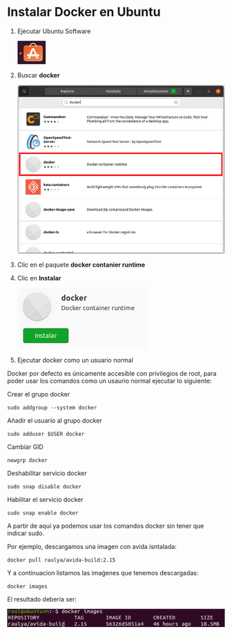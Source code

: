 # Instalar Docker en Ubuntu

1. Ejecutar Ubuntu Software

   ![](img/docker_ubuntu_1.png)

1. Buscar **docker**

   ![](img/docker_ubuntu_2.png)

1. Clic en el paquete **docker contanier runtime**

1. Clic en **Instalar**

   ![](img/docker_ubuntu_3.png)

1. Ejecutar docker como un usuario normal

Docker por defecto es únicamente accesible con privilegios de root, para poder usar los comandos como un usaurio normal ejecutar lo siguiente:

  Crear el grupo docker

  ```
  sudo addgroup --system docker
  ```
  
  Añadir el usuario al grupo docker

  ```
  sudo adduser $USER docker
  ```
  
  Cambiar GID

  ```
  newgrp docker
  ```

  Deshabilitar servicio docker
  
  ```
  sudo snap disable docker
  ```
  
  Habilitar el servicio docker
  
  ```
  sudo snap enable docker
  ```

  A partir de aquí ya podemos usar los comandos docker sin tener que indicar sudo.
  
  Por ejemplo, descargamos una imagen con avida isntalada:
  
  ```
  docker pull raulya/avida-build:2.15
  ```
  
  Y a continuacion listamos las imaǵenes que tenemos descargadas:
  
  ```
  docker images
  ```
  
  El resultado debería ser:
  
  ![](img/docker_ubuntu_4.png)
